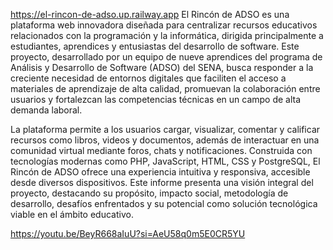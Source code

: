 https://el-rincon-de-adso.up.railway.app El Rincón de ADSO es una plataforma web innovadora diseñada para centralizar recursos educativos relacionados con la programación y la informática, dirigida principalmente a estudiantes, aprendices y entusiastas del desarrollo de software. Este proyecto, desarrollado por un equipo de nueve aprendices del programa de Análisis y Desarrollo de Software (ADSO) del SENA, busca responder a la creciente necesidad de entornos digitales que faciliten el acceso a materiales de aprendizaje de alta calidad, promuevan la colaboración entre usuarios y fortalezcan las competencias técnicas en un campo de alta demanda laboral.

La plataforma permite a los usuarios cargar, visualizar, comentar y calificar recursos como libros, videos y documentos, además de interactuar en una comunidad virtual mediante foros, chats y notificaciones. Construida con tecnologías modernas como PHP, JavaScript, HTML, CSS y PostgreSQL, El Rincón de ADSO ofrece una experiencia intuitiva y responsiva, accesible desde diversos dispositivos. Este informe presenta una visión integral del proyecto, destacando su propósito, impacto social, metodología de desarrollo, desafíos enfrentados y su potencial como solución tecnológica viable en el ámbito educativo.

https://youtu.be/BeyR668aIuU?si=AeU58q0m5E0CR5YU
